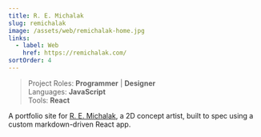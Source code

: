 ```yaml
---
title: R. E. Michalak
slug: remichalak
image: /assets/web/remichalak-home.jpg
links:
  - label: Web
    href: https://remichalak.com/
sortOrder: 4
---
```


> Project Roles: **Programmer** | **Designer**\
> Languages: **JavaScript**\
> Tools: **React**

A portfolio site for [R. E. Michalak](https://remichalak.com/), a 2D concept artist, built to spec using a custom markdown-driven React app.
